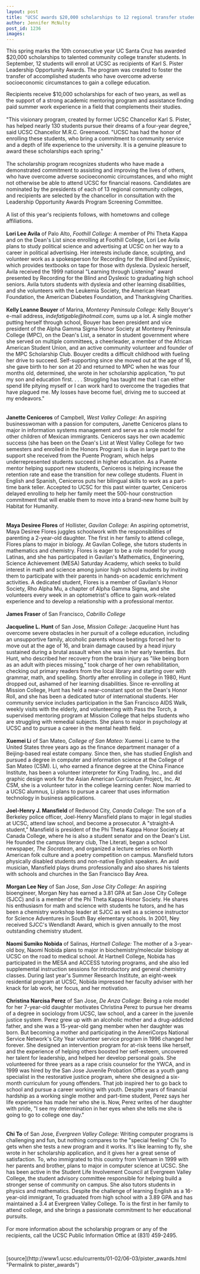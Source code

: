 ```yaml
---
layout: post
title: "UCSC awards $20,000 scholarships to 12 regional transfer students"
author: Jennifer McNulty
post_id: 1236
images:
---
```


<p>
  This spring marks the 10th consecutive year UC Santa Cruz has awarded $20,000 scholarships to talented community college transfer students. In September, 12 students will enroll at UCSC as recipients of Karl S. Pister Leadership Opportunity Awards. The program was created to foster the transfer of accomplished students who have overcome adverse socioeconomic circumstances to gain a college education.
</p>
<p>
  Recipients receive $10,000 scholarships for each of two years, as well as the support of a strong academic mentoring program and assistance finding paid summer work experience in a field that complements their studies.<br>
  <br>
  "This visionary program, created by former UCSC Chancellor Karl S. Pister, has helped nearly 130 students pursue their dreams of a four-year degree," said UCSC Chancellor M.R.C. Greenwood. "UCSC has had the honor of enrolling these students, who bring a commitment to community service and a depth of life experience to the university. It is a genuine pleasure to award these scholarships each spring."<br>
  <br>
  The scholarship program recognizes students who have made a demonstrated commitment to assisting and improving the lives of others, who have overcome adverse socioeconomic circumstances, and who might not otherwise be able to attend UCSC for financial reasons. Candidates are nominated by the presidents of each of 13 regional community colleges, and recipients are selected by the chancellor in consultation with the Leadership Opportunity Awards Program Screening Committee.<br>
  <br>
  A list of this year's recipients follows, with hometowns and college affiliations.<br>
  <br>
  <b>Lori Lee Avila</b> of Palo Alto, <i>Foothill College:</i> A member of Phi Theta Kappa and on the Dean's List since enrolling at Foothill College, Lori Lee Avila plans to study political science and advertising at UCSC on her way to a career in political advertising. Her interests include dance, sculpting, and volunteer work as a spokesperson for Recording for the Blind and Dyslexic, which provides textbooks on tape for those with dyslexia. Dyslexic herself, Avila received the 1999 national "Learning through Listening" award presented by Recording for the Blind and Dyslexic to graduating high school seniors. Avila tutors students with dyslexia and other learning disabilities, and she volunteers with the Leukemia Society, the American Heart Foundation, the American Diabetes Foundation, and Thanksgiving Charities.<br>
  <br>
  <b>Kelly Leanne Bouyer</b> of Marina, <i>Monterey Peninsula College:</i> Kelly Bouyer's e-mail address, <i>indefatigable@hotmail.com,</i> sums up a lot. A single mother putting herself through school, Bouyer has been president and vice president of the Alpha Gamma Sigma Honor Society at Monterey Peninsula College (MPC), on the Dean's List, a senator in student government where she served on multiple committees, a cheerleader, a member of the African American Student Union, and an active community volunteer and founder of the MPC Scholarship Club. Bouyer credits a difficult childhood with fueling her drive to succeed. Self-supporting since she moved out at the age of 16, she gave birth to her son at 20 and returned to MPC when he was four months old, determined, she wrote in her scholarship application, "to put my son and education first. . . . Struggling has taught me that I can either spend life pitying myself or I can work hard to overcome the tragedies that have plagued me. My losses have become fuel, driving me to succeed at my endeavors."<br>
  <br>
  <br>
  <b>Janette Ceniceros</b> of Campbell, <i>West Valley College:</i> An aspiring businesswoman with a passion for computers, Janette Ceniceros plans to major in information systems management and serve as a role model for other children of Mexican immigrants. Ceniceros says her own academic success (she has been on the Dean's List at West Valley College for two semesters and enrolled in the Honors Program) is due in large part to the support she received from the Puente Program, which helps underrepresented students succeed in higher education. As a Puente mentor helping support new students, Ceniceros is helping increase the retention rate and ease the transition for new college students. Fluent in English and Spanish, Ceniceros puts her bilingual skills to work as a part-time bank teller. Accepted to UCSC for this past winter quarter, Ceniceros delayed enrolling to help her family meet the 500-hour construction commitment that will enable them to move into a brand-new home built by Habitat for Humanity.<br>
  <br>
  <br>
  <b>Maya Desiree Flores</b> of Hollister, <i>Gavilan College:</i> An aspiring optometrist, Maya Desiree Flores juggles schoolwork with the responsibilities of parenting a 2-year-old daughter. The first in her family to attend college, Flores plans to major in biology. At Gavilan College, she tutors students in mathematics and chemistry. Flores is eager to be a role model for young Latinas, and she has participated in Gavilan's Mathematics, Engineering, Science Achievement (MESA) Saturday Academy, which seeks to build interest in math and science among junior high school students by inviting them to participate with their parents in hands-on academic enrichment activities. A dedicated student, Flores is a member of Gavilan's Honor Society, Rho Alpha Mu, a chapter of Alpha Gamma Sigma, and she volunteers every week in an optometrist's office to gain work-related experience and to develop a relationship with a professional mentor.<br>
  <br>
  <b>James Fraser</b> of San Francisco, <i>Cabrillo College</i><br>
  <br>
  <b>Jacqueline L. Hunt</b> of San Jose, <i>Mission College:</i> Jacqueline Hunt has overcome severe obstacles in her pursuit of a college education, including an unsupportive family, alcoholic parents whose beatings forced her to move out at the age of 16, and brain damage caused by a head injury sustained during a brutal assault when she was in her early twenties. But Hunt, who described her recovery from the brain injury as "like being born as an adult with pieces missing," took charge of her own rehabilitation, checking out primary readers from the local library and starting over with grammar, math, and spelling. Shortly after enrolling in college in 1980, Hunt dropped out, ashamed of her learning disabilities. Since re-enrolling at Mission College, Hunt has held a near-constant spot on the Dean's Honor Roll, and she has been a dedicated tutor of international students. Her community service includes participation in the San Francisco AIDS Walk, weekly visits with the elderly, and volunteering with Pass the Torch, a supervised mentoring program at Mission College that helps students who are struggling with remedial subjects. She plans to major in psychology at UCSC and to pursue a career in the mental health field.<br>
  <br>
  <b>Xuemei Li</b> of San Mateo, <i>College of San Mateo:</i> Xuemei Li came to the United States three years ago as the finance department manager of a Beijing-based real estate company. Since then, she has studied English and pursued a degree in computer and information science at the College of San Mateo (CSM). Li, who earned a finance degree at the China Finance Institute, has been a volunteer interpreter for King Trading, Inc., and did graphic design work for the Asian American Curriculum Project, Inc. At CSM, she is a volunteer tutor in the college learning center. Now married to a UCSC alumnus, Li plans to pursue a career that uses information technology in business applications.<br>
  <br>
  <b>Joel-Henry J. Mansfield</b> of Redwood City, <i>Canada</i> <i>College:</i> The son of a Berkeley police officer, Joel-Henry Mansfield plans to major in legal studies at UCSC, attend law school, and become a prosecutor. A "straight-A student," Mansfield is president of the Phi Theta Kappa Honor Society at Canada College, where he is also a student senator and on the Dean's List. He founded the campus literary club, The Literati, began a school newspaper, <i>The Socratean</i>, and organized a lecture series on North American folk culture and a poetry competition on campus. Mansfield tutors physically disabled students and non-native English speakers. An avid musician, Mansfield plays drums professionally and also shares his talents with schools and churches in the San Francisco Bay Area.<br>
  <br>
  <b>Morgan Lee Ney</b> of San Jose, <i>San Jose City College:</i> An aspiring bioengineer, Morgan Ney has earned a 3.81 GPA at San Jose City College (SJCC) and is a member of the Phi Theta Kappa Honor Society. He shares his enthusiasm for math and science with students he tutors, and he has been a chemistry workshop leader at SJCC as well as a science instructor for Science Adventures in South Bay elementary schools. In 2001, Ney received SJCC's Wendlandt Award, which is given annually to the most outstanding chemistry student.<br>
  <br>
  <b>Naomi Sumiko Nobida</b> of Salinas, <i>Hartnell College:</i> The mother of a 3-year-old boy, Naomi Nobida plans to major in biochemistry/molecular biology at UCSC on the road to medical school. At Hartnell College, Nobida has participated in the MESA and ACCESS tutoring programs, and she also led supplemental instruction sessions for introductory and general chemistry classes. During last year's Summer Research Institute, an eight-week residential program at UCSC, Nobida impressed her faculty adviser with her knack for lab work, her focus, and her motivation.<br>
  <br>
  <b>Christina Narcisa Perez</b> of San Jose, <i>De Anza College:</i> Being a role model for her 7-year-old daughter motivates Christina Perez to pursue her dreams of a degree in sociology from UCSC, law school, and a career in the juvenile justice system. Perez grew up with an alcoholic mother and a drug-addicted father, and she was a 15-year-old gang member when her daughter was born. But becoming a mother and participating in the AmeriCorps National Service Network's City Year volunteer service program in 1996 changed her forever. She designed an intervention program for at-risk teens like herself, and the experience of helping others boosted her self-esteem, uncovered her talent for leadership, and helped her develop personal goals. She volunteered for three years as a rape crisis counselor for the YWCA, and in 1999 was hired by the San Jose Juvenile Probation Office as a youth gang specialist in the restorative justice program, where she designed a six-month curriculum for young offenders. That job inspired her to go back to school and pursue a career working with youth. Despite years of financial hardship as a working single mother and part-time student, Perez says her life experience has made her who she is. Now, Perez writes of her daughter with pride, "I see my determination in her eyes when she tells me she is going to go to college one day."<br>
  <br>
  <br>
  <b>Chi To</b> of San Jose, <i>Evergreen Valley College:</i> Writing computer programs is challenging and fun, but nothing compares to the "special feeling" Chi To gets when she tests a new program and it works. It's like learning to fly, she wrote in her scholarship application, and it gives her a great sense of satisfaction. To, who immigrated to this country from Vietnam in 1999 with her parents and brother, plans to major in computer science at UCSC. She has been active in the Student Life Involvement Council at Evergreen Valley College, the student advisory committee responsible for helping build a stronger sense of community on campus. She also tutors students in physics and mathematics. Despite the challenge of learning English as a 16-year-old immigrant, To graduated from high school with a 3.89 GPA and has maintained a 3.4 at Evergreen Valley College. To is the first in her family to attend college, and she brings a passionate commitment to her educational pursuits.<br>
  <br>
  For more information about the scholarship program or any of the recipients, call the UCSC Public Information Office at (831) 459-2495.
</p>
<p>
  <br>

</p>
<p>

</p>
[source](http://www1.ucsc.edu/currents/01-02/06-03/pister_awards.html "Permalink to pister_awards")
